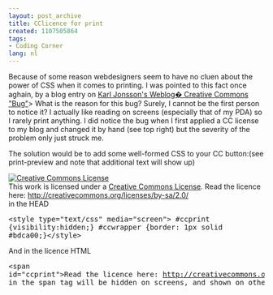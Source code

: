 ```yaml
---
layout: post_archive
title: CClicence for print
created: 1107505864
tags:
- Coding Corner
lang: nl
---
```

Because of some reason webdesigners seem to have no cluen about the power of CSS when it comes to printing. I was pointed to this fact once aghain, by a blog entry on [Karl Jonsson's Weblog� Creative Commons "Bug"](http://www.cyberlaw.se/kalle/index.php?p=256 "Karl Jonsson's Weblog � Creative Commons %u201CBug%u201D")<!--break-->> What is the reason for this bug? Surely, I cannot be the first person to notice it? I actually like reading on screens (especially that of my PDA) so I rarely print anything. I did notice the bug when I first applied a CC license to my blog and changed it by hand (see top right) but the severity of the problem only just struck me.

The solution would be to add some well-formed CSS to your CC button:(see print-preview and note that additional text will show up)<div id="ccwrapper">[![Creative Commons License](http://creativecommons.org/images/public/somerights20.gif)](http://creativecommons.org/licenses/by-sa/2.0/)<br style="clear:both" />This work is licensed under a [Creative Commons License](http://creativecommons.org/licenses/by-sa/2.0/). <span id="ccprint">Read the licence here: http://creativecommons.org/licenses/by-sa/2.0/</span></div>in the HEAD <pre>&lt;style type=&quot;text/css&quot; media=&quot;screen&quot;&gt;  #ccprint {visibility:hidden;}  #ccwrapper {border: 1px solid #bdca00;}&lt;/style&gt;</pre>And in the licence HTML<pre>&lt;span id=&quot;ccprint&quot;&gt;Read the licence here: http://creativecommons.org/licenses/by-sa/2.0/&lt;/span&gt;</pre>Everything in the span tag will be hidden on screens, and shown on other media. 
